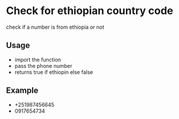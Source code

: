 # Check for ethiopian country code

check if a number is from ethiopia or not

## Usage

- import the function
- pass the phone number
- returns true if ethiopin else false


## Example

- +251987456645
- 0917654734